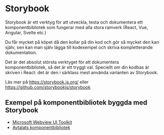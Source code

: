 # Storybook

Storybook är ett verktyg för att utveckla, testa och dokumentera ett komponentbibliotek som fungerar med alla stora ramverk (React, Vue, Angular, Svelte etc.)

Du får mycket på köpet då den kollar på din kod och gör så mycket den kan själv, sen kan man själv lägga till kodexempel och skriva kompletterande dokumentation.

Det är det absolut största verktyget för att dokumentera komponentbibliotek, så det är ett tryggt val. Speciellt om din kodbas är skriven i React: det är den i särklass mest använda varianten av Storybook.

Läs mer på https://storybook.js.org/ eller https://github.com/storybookjs/storybook

## Exempel på komponentbibliotek byggda med Storybook

* [Microsoft Webview UI Toolkit](https://microsoft.github.io/vscode-webview-ui-toolkit/)
* [Avtalats komponentbibliotek](https://app-ui-components-docs-001.azurewebsites.net/)
